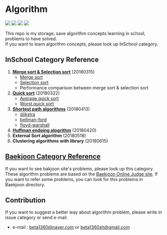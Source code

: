 # Algorithm

<img src="https://img.shields.io/badge/language-java-orange.svg">  <img src="https://img.shields.io/badge/language-python3-blue.svg">  <img src="https://img.shields.io/badge/language-C%2B%2B-ff69b4.svg">  <img src="https://img.shields.io/badge/langauge-C-lightgrey.svg">

This repo is my storage; save algorithm concepts learning in school, problems to have solved.<br>
If you want to learn algorithm concepts, please look up InSchool category.<br>

## InSchool Category Reference

1. **[Merge sort & Selection sort](https://github.com/KeonHeeLee/MyAlgorithm/tree/master/InSchool/20180315)** (20180315)
   - [Merge sort](https://github.com/KeonHeeLee/MyAlgorithm/blob/master/InSchool/20180315/src/merge_sort.py)
   - [Selection sort](https://github.com/KeonHeeLee/MyAlgorithm/blob/master/InSchool/20180315/src/selection_sort.py)
   - Performance comparison between merge sort & selection sort
2. **[Quick sort](https://github.com/KeonHeeLee/MyAlgorithm/tree/master/InSchool/20180322)** (20180322)
   - [Average quick sort](https://github.com/KeonHeeLee/MyAlgorithm/blob/master/InSchool/20180322/src/quick_sort.py)
   - [Worst quick sort](https://github.com/KeonHeeLee/MyAlgorithm/blob/master/InSchool/20180322/src/quick_sort_worst.py)
3. **[Shortest path algorithms](https://github.com/KeonHeeLee/MyAlgorithm/tree/master/InSchool/20180413)** (20180413) 
   - [dijkstra](https://github.com/KeonHeeLee/MyAlgorithm/blob/master/InSchool/20180413/src/dijkstra.java)
   - [bellman-ford](https://github.com/KeonHeeLee/MyAlgorithm/blob/master/InSchool/20180413/src/bellman_ford.java)
   - [floyd-warshall](https://github.com/KeonHeeLee/MyAlgorithm/blob/master/InSchool/20180413/src/floyd_warshall.java)
4. **[Huffman endoing alogrithm](https://github.com/KeonHeeLee/MyAlgorithm/tree/master/InSchool/20180420)** (20180420)
5. **External Sort algorithm** (20180518)
6. **Clustering algorithms with library** (20180615)

## [Baekjoon Category Reference](https://github.com/KeonHeeLee/MyAlgorithm/tree/master/Baekjoon)

If you want to see bakjoon site's problems, please look up this category. These algorithm problems are based on the [Baekjoon Online Judge site](https://www.acmicpc.net/). If you want to refer some problems, you can look for this problems in Baekjoon directory.<br/>


## Contribution

If you want to suggest a better way about algorithm problem, please write in issue category or send e-mail.<br>
- e-mail : beta1360@naver.com or beta1360sh@gmail.com

